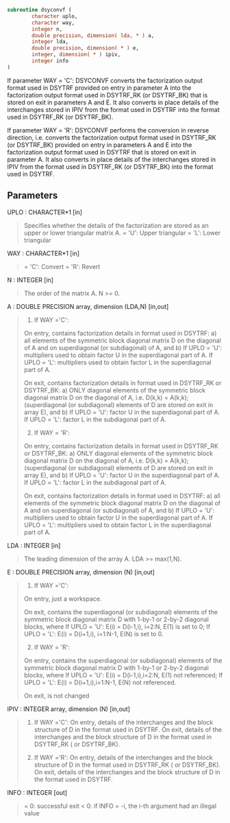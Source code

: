 ```fortran
subroutine dsyconvf (
        character uplo,
        character way,
        integer n,
        double precision, dimension( lda, * ) a,
        integer lda,
        double precision, dimension( * ) e,
        integer, dimension( * ) ipiv,
        integer info
)
```

If parameter WAY = 'C':
DSYCONVF converts the factorization output format used in
DSYTRF provided on entry in parameter A into the factorization
output format used in DSYTRF_RK (or DSYTRF_BK) that is stored
on exit in parameters A and E. It also converts in place details of
the interchanges stored in IPIV from the format used in DSYTRF into
the format used in DSYTRF_RK (or DSYTRF_BK).

If parameter WAY = 'R':
DSYCONVF performs the conversion in reverse direction, i.e.
converts the factorization output format used in DSYTRF_RK
(or DSYTRF_BK) provided on entry in parameters A and E into
the factorization output format used in DSYTRF that is stored
on exit in parameter A. It also converts in place details of
the interchanges stored in IPIV from the format used in DSYTRF_RK
(or DSYTRF_BK) into the format used in DSYTRF.

## Parameters
UPLO : CHARACTER\*1 [in]
> Specifies whether the details of the factorization are
> stored as an upper or lower triangular matrix A.
> = 'U':  Upper triangular
> = 'L':  Lower triangular

WAY : CHARACTER\*1 [in]
> = 'C': Convert
> = 'R': Revert

N : INTEGER [in]
> The order of the matrix A.  N >= 0.

A : DOUBLE PRECISION array, dimension (LDA,N) [in,out]
> 
> 1) If WAY ='C':
> 
> On entry, contains factorization details in format used in
> DSYTRF:
> a) all elements of the symmetric block diagonal
> matrix D on the diagonal of A and on superdiagonal
> (or subdiagonal) of A, and
> b) If UPLO = 'U': multipliers used to obtain factor U
> in the superdiagonal part of A.
> If UPLO = 'L': multipliers used to obtain factor L
> in the superdiagonal part of A.
> 
> On exit, contains factorization details in format used in
> DSYTRF_RK or DSYTRF_BK:
> a) ONLY diagonal elements of the symmetric block diagonal
> matrix D on the diagonal of A, i.e. D(k,k) = A(k,k);
> (superdiagonal (or subdiagonal) elements of D
> are stored on exit in array E), and
> b) If UPLO = 'U': factor U in the superdiagonal part of A.
> If UPLO = 'L': factor L in the subdiagonal part of A.
> 
> 2) If WAY = 'R':
> 
> On entry, contains factorization details in format used in
> DSYTRF_RK or DSYTRF_BK:
> a) ONLY diagonal elements of the symmetric block diagonal
> matrix D on the diagonal of A, i.e. D(k,k) = A(k,k);
> (superdiagonal (or subdiagonal) elements of D
> are stored on exit in array E), and
> b) If UPLO = 'U': factor U in the superdiagonal part of A.
> If UPLO = 'L': factor L in the subdiagonal part of A.
> 
> On exit, contains factorization details in format used in
> DSYTRF:
> a) all elements of the symmetric block diagonal
> matrix D on the diagonal of A and on superdiagonal
> (or subdiagonal) of A, and
> b) If UPLO = 'U': multipliers used to obtain factor U
> in the superdiagonal part of A.
> If UPLO = 'L': multipliers used to obtain factor L
> in the superdiagonal part of A.

LDA : INTEGER [in]
> The leading dimension of the array A.  LDA >= max(1,N).

E : DOUBLE PRECISION array, dimension (N) [in,out]
> 
> 1) If WAY ='C':
> 
> On entry, just a workspace.
> 
> On exit, contains the superdiagonal (or subdiagonal)
> elements of the symmetric block diagonal matrix D
> with 1-by-1 or 2-by-2 diagonal blocks, where
> If UPLO = 'U': E(i) = D(i-1,i), i=2:N, E(1) is set to 0;
> If UPLO = 'L': E(i) = D(i+1,i), i=1:N-1, E(N) is set to 0.
> 
> 2) If WAY = 'R':
> 
> On entry, contains the superdiagonal (or subdiagonal)
> elements of the symmetric block diagonal matrix D
> with 1-by-1 or 2-by-2 diagonal blocks, where
> If UPLO = 'U': E(i) = D(i-1,i),i=2:N, E(1) not referenced;
> If UPLO = 'L': E(i) = D(i+1,i),i=1:N-1, E(N) not referenced.
> 
> On exit, is not changed

IPIV : INTEGER array, dimension (N) [in,out]
> 
> 1) If WAY ='C':
> On entry, details of the interchanges and the block
> structure of D in the format used in DSYTRF.
> On exit, details of the interchanges and the block
> structure of D in the format used in DSYTRF_RK
> ( or DSYTRF_BK).
> 
> 1) If WAY ='R':
> On entry, details of the interchanges and the block
> structure of D in the format used in DSYTRF_RK
> ( or DSYTRF_BK).
> On exit, details of the interchanges and the block
> structure of D in the format used in DSYTRF.

INFO : INTEGER [out]
> = 0:  successful exit
> < 0:  if INFO = -i, the i-th argument had an illegal value
